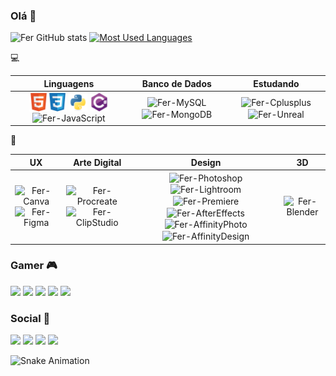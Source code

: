 ### Olá 👋


![Fer GitHub stats](https://github-readme-stats.vercel.app/api?username=dep-rookie&show_icons=true&theme=tokyonight)
[![Most Used Languages](https://github-readme-stats.vercel.app/api/top-langs/?username=dep-rookie&show_icons=true&theme=tokyonight&size_weight=0.5&count_weight=0.5&layout=compact)](https://github.com/dputy/github-readme-stats)


💻 

   Linguagens|  Banco de Dados| Estudando
  :-------------:|  :---------------:|  :----------:
  |<img align="center" alt="Fer-HTML" height="30" width="30" src="https://raw.githubusercontent.com/devicons/devicon/master/icons/html5/html5-original.svg" /><img align="center" alt="Fer-CSS" height="30" width="30" src="https://raw.githubusercontent.com/devicons/devicon/master/icons/css3/css3-original.svg" /> <img align="center" alt="Fer-Python" height="30" width="30" src="https://raw.githubusercontent.com/devicons/devicon/master/icons/python/python-original.svg" /> <img align="center" alt="Fer-Csharp" height="30" width="30" src="https://raw.githubusercontent.com/devicons/devicon/master/icons/csharp/csharp-original.svg" /> <img align="center" alt="Fer-JavaScript" height="30" width="30" src="https://cdn.jsdelivr.net/gh/devicons/devicon/icons/javascript/javascript-original.svg" />|  <img align="center" alt="Fer-MySQL" height="60" width="60" src="https://cdn.jsdelivr.net/gh/devicons/devicon/icons/mysql/mysql-original-wordmark.svg" /> <img align="center" alt="Fer-MongoDB" height="40" width="40" src="https://cdn.jsdelivr.net/gh/devicons/devicon/icons/mongodb/mongodb-original.svg" />| <img align="center" alt="Fer-Cplusplus" height="40" width="30" src="https://cdn.jsdelivr.net/gh/devicons/devicon/icons/cplusplus/cplusplus-original.svg" /><img align="center" alt="Fer-Unreal"  height="40" width="40" src="https://user-images.githubusercontent.com/12417677/97433592-a9e07800-1915-11eb-8f0b-f4e8cdf8babb.png" />
 
  
 🎨
 
  UX|  Arte Digital| Design|  3D
  :-------------:|  :---------------:|  :----------:| :-----------:
  |<img align="center" alt="Fer-Canva" height="40" width="40" src="https://cdn.jsdelivr.net/gh/devicons/devicon/icons/canva/canva-original.svg" /> <img align="center" alt="Fer-Figma" height="30" width="30" src="https://cdn.jsdelivr.net/gh/devicons/devicon/icons/figma/figma-original.svg" />| <img align="center" alt="Fer-Procreate" height="30" width="30" src="https://upload.wikimedia.org/wikipedia/commons/d/de/Procreate-icon.png" /> <img align="center" alt="Fer-ClipStudio" height="30" width="30" src="https://w7.pngwing.com/pngs/691/290/png-transparent-clip-studio-paint-macos-bigsur-icon-thumbnail.png" />|  <img align="center" alt="Fer-Photoshop" height="30" width="30" src="https://github.com/dputy/dputy/assets/80229492/c3183a7f-41e0-40b8-98b0-93a5cae0b075" /> <img align="center" alt="Fer-Lightroom" height="30" width="30" src="https://github.com/dputy/dputy/assets/80229492/488a9fa6-b5c5-4c29-8ab3-9162a4d104c3" /> <img align="center" alt="Fer-Premiere" height="30" width="30" src="https://github.com/dputy/dputy/assets/80229492/cd6ae7f8-7c22-45a7-8f3a-85c475f5ad9a" /> <img align="center" alt="Fer-AfterEffects" height="30" width="30" src="https://upload.wikimedia.org/wikipedia/commons/c/cb/Adobe_After_Effects_CC_icon.svg" /> <img align="center" alt="Fer-AffinityPhoto" height="28" width="30" src="https://upload.wikimedia.org/wikipedia/commons/f/f5/Affinity_Photo_V2_icon.svg" /> <img align="center" alt="Fer-AffinityDesign" height="25" width="26" src="https://upload.wikimedia.org/wikipedia/commons/9/9e/Affinity_designer_icon_2019.png" />| <img align="center" alt="Fer-Blender" height="30" width="30" src="https://cdn.jsdelivr.net/gh/devicons/devicon/icons/blender/blender-original.svg" />


    

 ### Gamer 🎮
 <div> 
 <img src="https://img.shields.io/badge/PlayStation-003791?style=for-the-badge&logo=playstation&logoColor=white"></a>
 <img src="https://img.shields.io/badge/Xbox-107C10?style=for-the-badge&logo=xbox&logoColor=white"></a>
 <img src="https://img.shields.io/badge/Nintendo_Switch-E60012?style=for-the-badge&logo=nintendo-switch&logoColor=white"></a>
 <a href="https://steamcommunity.com/profiles/76561199038604186" target="_blank"><img src="https://img.shields.io/badge/Steam-000000?style=for-the-badge&logo=steam&logoColor=white"></a>
 <img src="https://img.shields.io/badge/Epic%20Games-313131?style=for-the-badge&logo=Epic%20Games&logoColor=white"></a>
 </div>
 
 
 ### Social 📱

  <a href = "https://www.instagram.com/fer_piconi"><img src="https://img.shields.io/badge/-Instagram-%23E4405F?style=for-the-badge&logo=instagram&logoColor=white" target="_blank"></a>
  <a href = "mailto:fernandapiconi@hotmail.com"><img src="https://img.shields.io/badge/-Gmail-%23333?style=for-the-badge&logo=gmail&logoColor=white" target="_blank"></a>
  <a href = "https://www.linkedin.com/in/picone-fernanda"><img src="https://img.shields.io/badge/-LinkedIn-%230077B5?style=for-the-badge&logo=linkedin&logoColor=white" target="_blank"></a>
  <a href = "https://www.facebook.com/fernanda.piconi"><img src="https://img.shields.io/badge/Facebook-1877F2?style=for-the-badge&logo=facebook&logoColor=white" target="_blank"></a>

  
  ![Snake Animation](https://github.com/dep-rookie/dep-rookie/blob/output/github-contribuition-grid-snake.svg)

 
 
